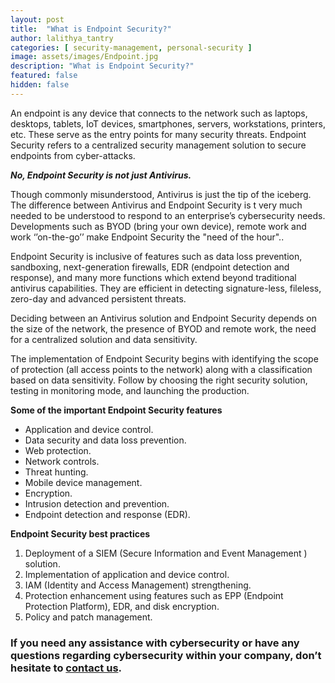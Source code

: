 ```yaml
---
layout: post
title:  "What is Endpoint Security?"
author: lalithya_tantry
categories: [ security-management, personal-security ]
image: assets/images/Endpoint.jpg
description: "What is Endpoint Security?"
featured: false
hidden: false
---
```


An endpoint is any device that connects to the network such as laptops, desktops, tablets, IoT devices, smartphones, servers, workstations, printers, etc. These serve as the entry points for many security threats. Endpoint Security refers to a centralized security management solution to secure endpoints from cyber-attacks.

***No, Endpoint Security is not just Antivirus.***

Though commonly misunderstood, Antivirus is just the tip of the iceberg. The difference between Antivirus and Endpoint Security is t very much needed to be understood to respond to an enterprise’s cybersecurity needs. Developments such as BYOD (bring your own device), remote work and work ‘’on-the-go’’ make Endpoint Security the "need of the hour"..

Endpoint Security is inclusive of features such as data loss prevention, sandboxing, next-generation firewalls, EDR (endpoint detection and response), and many more functions which extend beyond traditional antivirus capabilities. They are efficient in detecting signature-less, fileless, zero-day and advanced persistent threats.

Deciding between an Antivirus solution and Endpoint Security depends on the size of the network, the presence of BYOD and remote work, the need for a centralized solution and data sensitivity.

The implementation of Endpoint Security begins with identifying the scope of protection (all access points to the network) along with a classification based on data sensitivity. Follow by choosing the right security solution, testing in monitoring mode, and launching the production.

**Some of the important Endpoint Security features**

* Application and device control.
* Data security and data loss prevention.
* Web protection.
* Network controls.
* Threat hunting.
* Mobile device management.
* Encryption.
* Intrusion detection and prevention.
* Endpoint detection and response (EDR).


**Endpoint Security best practices**

1. Deployment of a SIEM (Secure Information and Event Management ) solution.
2. Implementation of application and device control.
3. IAM (Identity and Access Management) strengthening.
4. Protection enhancement using features such as EPP (Endpoint Protection Platform), EDR, and disk encryption.
5. Policy and patch management.

### If you need any assistance with cybersecurity or have any questions regarding cybersecurity within your company, don’t hesitate to [contact us](https://www.ordina.be/diensten/security-and-privacy/).